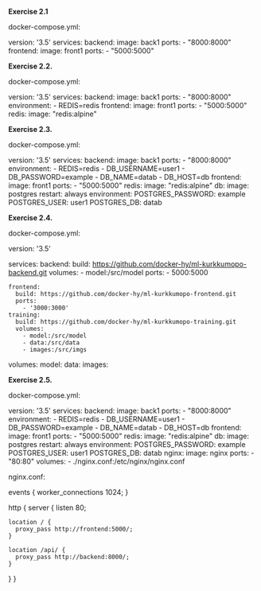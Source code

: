**Exercise 2.1**

docker-compose.yml:

version: '3.5'
services:
    backend:
      image: back1
      ports:
            - "8000:8000"
    frontend:
      image: front1
      ports:
            - "5000:5000"


**Exercise 2.2.**

docker-compose.yml:

version: '3.5'
services:
    backend:
      image: back1
      ports:
        - "8000:8000"
      environment:
        - REDIS=redis
    frontend:
      image: front1
      ports:
        - "5000:5000"
    redis:
      image: "redis:alpine"


**Exercise 2.3.**

docker-compose.yml:

version: '3.5'
services:
    backend:
      image: back1
      ports:
        - "8000:8000"
      environment:
        - REDIS=redis
        - DB_USERNAME=user1
        - DB_PASSWORD=example
        - DB_NAME=datab
        - DB_HOST=db
    frontend:
      image: front1
      ports:
        - "5000:5000"
    redis:
      image: "redis:alpine"
    db:
      image: postgres
      restart: always
      environment:
        POSTGRES_PASSWORD: example
        POSTGRES_USER: user1
        POSTGRES_DB: datab


**Exercise 2.4.**

docker-compose.yml:

version: '3.5' 

services: 
    backend: 
      build: https://github.com/docker-hy/ml-kurkkumopo-backend.git
      volumes: 
        - model:/src/model
      ports:
        - 5000:5000

    frontend: 
      build: https://github.com/docker-hy/ml-kurkkumopo-frontend.git 
      ports: 
        - '3000:3000' 
    training:
      build: https://github.com/docker-hy/ml-kurkkumopo-training.git
      volumes:
        - model:/src/model
        - data:/src/data
        - images:/src/imgs
volumes:
  model:
  data:
  images:


**Exercise 2.5.**

docker-compose.yml:

version: '3.5'
services:
    backend:
      image: back1
      ports:
        - "8000:8000"
      environment:
        - REDIS=redis
        - DB_USERNAME=user1
        - DB_PASSWORD=example
        - DB_NAME=datab
        - DB_HOST=db
    frontend:
      image: front1
      ports:
        - "5000:5000"
    redis:
      image: "redis:alpine"
    db:
      image: postgres
      restart: always
      environment:
        POSTGRES_PASSWORD: example
        POSTGRES_USER: user1
        POSTGRES_DB: datab
    nginx:
      image: nginx
      ports:
        - "80:80"
      volumes:
        - ./nginx.conf:/etc/nginx/nginx.conf



nginx.conf:

events { worker_connections 1024; }

http {
  server {
    listen 80;

    location / {
      proxy_pass http://frontend:5000/;
    }

    location /api/ {
      proxy_pass http://backend:8000/;
    }
  }
}


